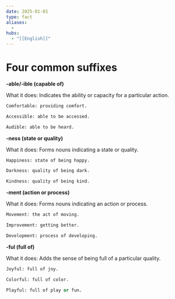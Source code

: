 ```yaml
---
date: 2025-01-01
type: fact
aliases:
  -
hubs:
  - "[[English]]"
---
```


# Four common suffixes

**-able/-ible (capable of)**

What it does: Indicates the ability or capacity for a particular action.

```py
Comfortable: providing comfort.

Accessible: able to be accessed.

Audible: able to be heard.
```

**-ness (state or quality)**

What it does: Forms nouns indicating a state or quality.

```py
Happiness: state of being happy.

Darkness: quality of being dark.

Kindness: quality of being kind.

```

**-ment (action or process)**

What it does: Forms nouns indicating an action or process.

```py
Movement: the act of moving.

Improvement: getting better.

Development: process of developing.

```

**-ful (full of)**

What it does: Adds the sense of being full of a particular quality.

```py
Joyful: full of joy.

Colorful: full of color.

Playful: full of play or fun.

```

